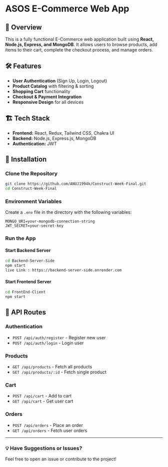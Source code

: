 # ASOS E-Commerce Web App

## 🚀 Overview
This is a fully functional E-Commerce web application built using **React, Node.js, Express, and MongoDB**. It allows users to browse products, add items to their cart, complete the checkout process, and manage orders.

## 🛠️ Features
- **User Authentication** (Sign Up, Login, Logout)
- **Product Catalog** with filtering & sorting
- **Shopping Cart** functionality
- **Checkout & Payment Integration**
- **Responsive Design** for all devices

## 🏗️ Tech Stack
- **Frontend:** React, Redux, Tailwind CSS, Chakra UI
- **Backend:** Node.js, Express.js, MongoDB
- **Authentication:** JWT

## 🔧 Installation
### Clone the Repository
```sh
git clone https://github.com/ANUJ1994k/Construct-Week-Final.git
cd Construct-Week-Final
```

### Environment Variables
Create a `.env` file in the  directory with the following variables:
```env
MONGO_URI=your-mongodb-connection-string
JWT_SECRET=your-secret-key
```
### Run the App
#### Start Backend Server
```sh
cd Backend-Server-Side
npm start
live Link : https://backend-server-side.onrender.com
```
#### Start Frontend Server
```sh
cd FrontEnd-Client
npm start
```

## 📌 API Routes
### Authentication
- `POST /api/auth/register` - Register new user
- `POST /api/auth/login` - Login user

### Products
- `GET /api/products` - Fetch all products
- `GET /api/products/:id` - Fetch single product

### Cart
- `POST /api/cart` - Add to cart
- `GET /api/cart` - Get user cart

### Orders
- `POST /api/orders` - Place an order
- `GET /api/orders` - Fetch user orders


---
### 💡 Have Suggestions or Issues?
Feel free to open an issue or contribute to the project!

